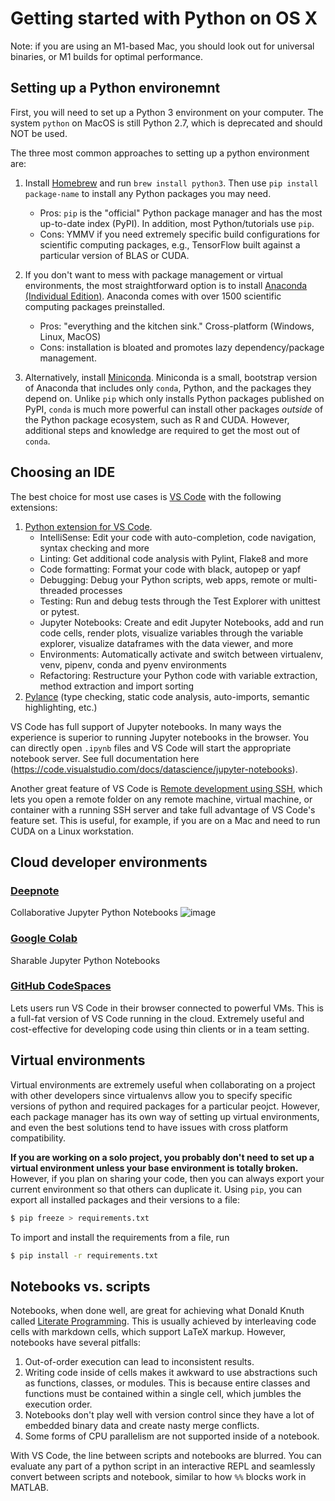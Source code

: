 # Getting started with Python on OS X

Note: if you are using an M1-based Mac, you should look out for universal binaries, or M1 builds for optimal performance.

## Setting up a Python environemnt

First, you will need to set up a Python 3 environment on your computer. The system `python` on MacOS is still Python 2.7, which is deprecated and should NOT be used. 

The three most common approaches to setting up a python environment are:

1. Install [Homebrew](https://brew.sh) and run `brew install python3`. Then use `pip install package-name` to install any Python packages you may need. 
    - Pros: `pip` is the "official" Python package manager and has the most up-to-date index (PyPI). In addition, most Python/tutorials use `pip`. 
    - Cons: YMMV if you need extremely specific build configurations for scientific computing packages, e.g., TensorFlow built against a particular version of BLAS or CUDA. 

1. If you don't want to mess with package management or virtual environments, the most straightforward option is to install [Anaconda (Individual Edition)](https://www.anaconda.com/products/individual). Anaconda comes with over 1500 scientific computing packages preinstalled. 
   - Pros: "everything and the kitchen sink." Cross-platform (Windows, Linux, MacOS)
   - Cons: installation is bloated and promotes lazy dependency/package management. 

1. Alternatively, install [Miniconda](https://docs.conda.io/en/latest/miniconda.html). Miniconda is a small, bootstrap version of Anaconda that includes only `conda`, Python, and the packages they depend on. Unlike `pip` which only installs Python packages published on PyPI, `conda` is much more powerful can install other packages _outside_ of the Python package ecosystem, such as R and CUDA. However, additional steps and knowledge are required to get the most out of `conda`. 

## Choosing an IDE 

The best choice for most use cases is [VS Code](https://code.visualstudio.com/download) with the following extensions:
1. [Python extension for VS Code](https://marketplace.visualstudio.com/items?itemName=ms-python.python). 
   - IntelliSense: Edit your code with auto-completion, code navigation, syntax checking and more
   - Linting: Get additional code analysis with Pylint, Flake8 and more
   - Code formatting: Format your code with black, autopep or yapf
   - Debugging: Debug your Python scripts, web apps, remote or multi-threaded processes
   - Testing: Run and debug tests through the Test Explorer with unittest or pytest.
   - Jupyter Notebooks: Create and edit Jupyter Notebooks, add and run code cells, render plots, visualize variables through the variable explorer, visualize dataframes with the data viewer, and more
   - Environments: Automatically activate and switch between virtualenv, venv, pipenv, conda and pyenv environments
   - Refactoring: Restructure your Python code with variable extraction, method extraction and import sorting
2. [Pylance](https://marketplace.visualstudio.com/items?itemName=ms-python.vscode-pylance) (type checking, static code analysis, auto-imports, semantic highlighting, etc.)

VS Code has full support of Jupyter notebooks. In many ways the experience is superior to running Jupyter notebooks in the browser. You can directly open `.ipynb` files and VS Code will start the appropriate notebook server. See full documentation here (https://code.visualstudio.com/docs/datascience/jupyter-notebooks). 

Another great feature of VS Code is [Remote development using SSH](https://code.visualstudio.com/docs/remote/ssh), which lets you open a remote folder on any remote machine, virtual machine, or container with a running SSH server and take full advantage of VS Code's feature set. This is useful, for example, if you are on a Mac and need to run CUDA on a Linux workstation. 

## Cloud developer environments 

### [Deepnote](https://deepnote.com/)
Collaborative Jupyter Python Notebooks
![image](https://user-images.githubusercontent.com/336681/138863363-e2bd8331-5562-4f14-aea5-f50c1e1c8b99.png)


### [Google Colab](https://colab.research.google.com/notebooks/intro.ipynb)
Sharable Jupyter Python Notebooks

### [GitHub CodeSpaces](https://github.com/features/codespaces) 
Lets users run VS Code in their browser connected to powerful VMs. This is a full-fat version of VS Code running in the cloud. Extremely useful and cost-effective for developing code using thin clients or in a team setting. 

## Virtual environments

Virtual environments are extremely useful when collaborating on a project with other developers since virtualenvs allow you to specify specific versions of python and required packages for a particular peojct. However, each package manager has its own way of setting up virtual environments, and even the best solutions tend to have issues with cross platform compatibility. 

**If you are working on a solo project, you probably don't need to set up a virtual environment unless your base environment is totally broken.** However, if you plan on sharing your code, then you can always export your current environment so that others can duplicate it. Using `pip`, you can export all installed packages and their versions to a file:
```bash
$ pip freeze > requirements.txt
```
To import and install the requirements from a file, run
```bash
$ pip install -r requirements.txt
```


## Notebooks vs. scripts

Notebooks, when done well, are great for achieving what Donald Knuth called [Literate Programming](https://en.wikipedia.org/wiki/Literate_programming#:~:text=Literate%20programming%20is%20a%20programming,source%20code%20can%20be%20generated.). This is usually achieved by interleaving code cells with markdown cells, which support LaTeX markup. However, notebooks have several pitfalls:
1. Out-of-order execution can lead to inconsistent results. 
2. Writing code inside of cells makes it awkward to use abstractions such as functions, classes, or modules. This is because entire classes and functions must be contained within a single cell, which jumbles the execution order. 
3. Notebooks don't play well with version control since they have a lot of embedded binary data and create nasty merge conflicts.
5. Some forms of CPU parallelism are not supported inside of a notebook.

With VS Code, the line between scripts and notebooks are blurred. You can evaluate any part of a python script in an interactive REPL and seamlessly convert between scripts and notebook, similar to how `%%` blocks work in MATLAB. 

